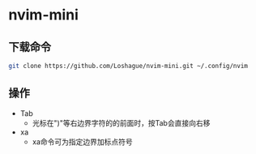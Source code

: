 # nvim-mini
## 下载命令
```sh
git clone https://github.com/Loshague/nvim-mini.git ~/.config/nvim
```
## 操作
- Tab
  - 光标在")"等右边界字符的的前面时，按Tab会直接向右移
- xa
  - xa命令可为指定边界加标点符号
